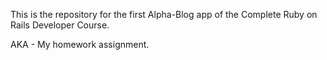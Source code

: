 This is the repository for the first Alpha-Blog app of the Complete Ruby on Rails Developer Course.

AKA - My homework assignment.
